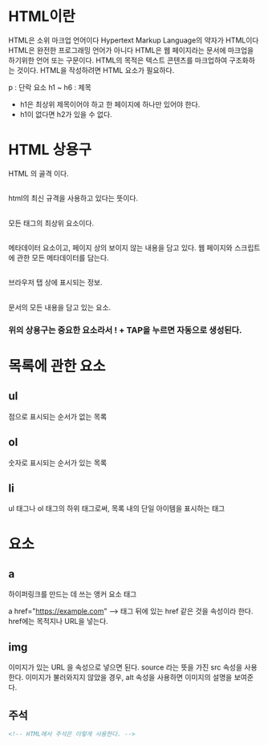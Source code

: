 # HTML이란

HTML은 소위 마크업 언어이다
Hypertext Markup Language의 약자가 HTML이다
HTML은 완전한 프로그래밍 언어가 아니다
HTML은 웹 페이지라는 문서에 마크업을 하기위한 언어 또는 구문이다.
HTML의 목적은 텍스트 콘텐츠를 마크업하여 구조화하는 것이다.
HTML을 작성하려면 HTML 요소가 필요하다.

p : 단락 요소
h1 ~ h6 : 제목

- h1은 최상위 제목이어야 하고 한 페이지에 하나만 있어야 한다.
- h1이 없다면 h2가 있을 수 없다.

# HTML 상용구

HTML 의 골격 이다.

## <!DOCTYPE html>

html의 최신 규격을 사용하고 있다는 뜻이다.

## <html></html>

모든 태그의 최상위 요소이다.

## <head></head>

메타데이터 요소이고, 페이지 상의 보이지 않는 내용을 담고 있다. 웹 페이지와 스크립트에 관한 모든 메타데이터를 담는다.

## <title></title>

브라우저 탭 상에 표시되는 정보.

## <body></body>

문서의 모든 내용을 담고 있는 요소.

### 위의 상용구는 중요한 요소라서 ! + TAP을 누르면 자동으로 생성된다.

# 목록에 관한 요소

## ul

점으로 표시되는 순서가 없는 목록

## ol

숫자로 표시되는 순서가 있는 목록

## li

ul 태그나 ol 태그의 하위 태그로써, 목록 내의 단일 아이템을 표시하는 태그

# 요소

## a

하이퍼링크를 만드는 데 쓰는 앵커 요소 태그

a href="https://example.com" --> 태그 뒤에 있는 href 같은 것을 속성이라 한다.
href에는 목적지나 URL을 넣는다.

## img

이미지가 있는 URL 을 속성으로 넣으면 된다.
source 라는 뜻을 가진 src 속성을 사용한다.
이미지가 불러와지지 않았을 경우, alt 속성을 사용하면 이미지의 설명을 보여준다.

## 주석

```html
<!-- HTML에서 주석은 이렇게 사용한다. -->
```
